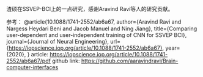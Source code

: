 渣硕在SSVEP-BCI上的一点研究，感谢Aravind Ravi等人的研究贡献。

参考：
@article{10.1088/1741-2552/ab6a67, author={Aravind Ravi and Nargess Heydari Beni and Jacob Manuel and Ning Jiang}, title={Comparing user-dependent and user-independent training of CNN for SSVEP BCI}, journal={Journal of Neural Engineering}, url={https://iopscience.iop.org/article/10.1088/1741-2552/ab6a67}, year={2020}, }
article: https://iopscience.iop.org/article/10.1088/1741-2552/ab6a67/pdf
github link: https://github.com/aaravindravi/Brain-computer-interfaces
